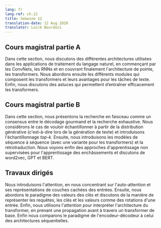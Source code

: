```yaml
---
lang: fr
lang-ref: ch.12
title: Semaine 12
translation-date: 12 Aug 2020
translator: Loïck Bourdois
---
```


<!--
## Lecture part A


In this section we discuss the various architectures used in NLP applications, beginning with CNNs, RNNs, and eventually covering the state of-the art architecture, transformers. We then discuss the various modules that comprise transformers and how they make transformers advantageous for NLP tasks. Finally, we discuss tricks that allow transformers to be trained effectively. 
-->


## Cours magistral partie A

Dans cette section, nous discutons des différentes architectures utilisées dans les applications de traitement du langage naturel, en commençant par les ConvNets, les RNNs et en couvrant finalement l'architecture de pointe, les transformers. Nous abordons ensuite les différents modules qui composent les transformers et leurs avantages pour les tâches de texte. Enfin, nous discutons des astuces qui permettent d’entraîner efficacement les transformers.

<!--
## Lecture part B

In this section we introduce beam search as a middle ground betwen greedy decoding and exhaustive search. We consider the case of wanting to sample from the generative distribution (i.e. when generating text) and introduce "top-k" sampling. Subsequently, we introduce sequence to sequence models (with a transformer variant) and backtranslation. We then introduce unsupervised learning approaches for learning embeddings and discuss word2vec, GPT, and BERT.
-->

## Cours magistral partie B

Dans cette section, nous présentons la recherche en faisceau comme un consensus entre le décodage gourmand et la recherche exhaustive. Nous considérons le cas de vouloir échantillonner à partir de la distribution générative (c'est-à-dire lors de la génération de texte) et introduisons l'échantillonnage *top-k*. Ensuite, nous introduisons les modèles de séquence à séquence (avec une variante pour les transformers) et la rétrotraduction. Nous voyons enfin des approches d'apprentissage non supervisées pour l'apprentissage des enchâssements et discutons de word2vec, GPT et BERT.

<!--
## Practicum


We introduce attention, focusing on self-attention and its hidden layer representations of the inputs. Then, we introduce the key-value store paradigm and discuss how to represent queries, keys, and values as rotations of an input. Finally, we use attention to interpret the transformer architecture, taking a forward pass through a basic transformer, and comparing the encoder-decoder paradigm to sequential architectures.
-->

## Travaux dirigés
Nous introduisons l'attention, en nous concentrant sur l'auto-attention et ses représentations de couches cachées des entrées. Ensuite, nous abordons le paradigme des valeurs des clés et discutons de la manière de représenter les requêtes, les clés et les valeurs comme des rotations d'une entrée. Enfin, nous utilisons l'attention pour interpréter l'architecture du transformer, en prenant une propagation avant à travers un transformer de base. Enfin nous comparons le paradigme de l'encodeur-décodeur à celui des architectures séquentielles.
